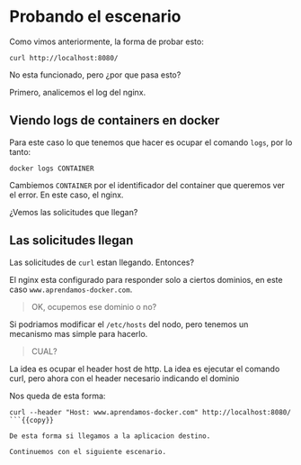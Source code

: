 # Probando el escenario

Como vimos anteriormente, la forma de probar esto:

```
curl http://localhost:8080/
```

No esta funcionado, pero ¿por que pasa esto?

Primero, analicemos el log del nginx.

## Viendo logs de containers en docker

Para este caso lo que tenemos que hacer es ocupar el comando `logs`, por lo tanto:

```
docker logs CONTAINER
```

Cambiemos `CONTAINER` por el identificador del container que queremos ver el error. En este caso, el nginx.

¿Vemos las solicitudes que llegan?


## Las solicitudes llegan

Las solicitudes de `curl` estan llegando. Entonces?

El nginx esta configurado para responder solo a ciertos dominios, en este caso `www.aprendamos-docker.com`.

> OK, ocupemos ese dominio o no?

Si podriamos modificar el `/etc/hosts` del nodo, pero tenemos un mecanismo mas simple para hacerlo.

> CUAL?

La idea es ocupar el header host de http. La idea es ejecutar el comando curl, pero ahora con el header necesario indicando el dominio

Nos queda de esta forma:

```
curl --header "Host: www.aprendamos-docker.com" http://localhost:8080/
```{{copy}}

De esta forma si llegamos a la aplicacion destino.

Continuemos con el siguiente escenario.
